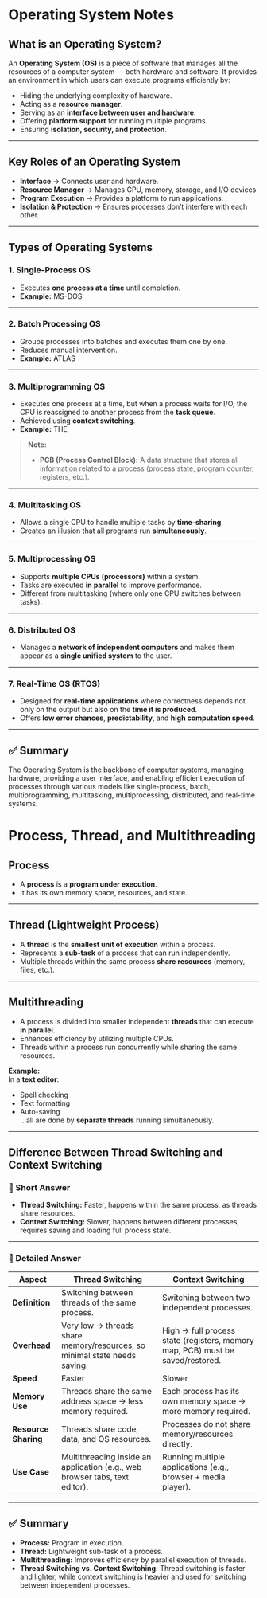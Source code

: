 # Operating System Notes

## What is an Operating System?  
An **Operating System (OS)** is a piece of software that manages all the resources of a computer system — both hardware and software. It provides an environment in which users can execute programs efficiently by:  
- Hiding the underlying complexity of hardware.  
- Acting as a **resource manager**.  
- Serving as an **interface between user and hardware**.  
- Offering **platform support** for running multiple programs.  
- Ensuring **isolation, security, and protection**.  

---

## Key Roles of an Operating System  
- **Interface** → Connects user and hardware.  
- **Resource Manager** → Manages CPU, memory, storage, and I/O devices.  
- **Program Execution** → Provides a platform to run applications.  
- **Isolation & Protection** → Ensures processes don’t interfere with each other.  

---

## Types of Operating Systems  

### 1. Single-Process OS  
- Executes **one process at a time** until completion.  
- **Example:** MS-DOS  

---

### 2. Batch Processing OS  
- Groups processes into batches and executes them one by one.  
- Reduces manual intervention.  
- **Example:** ATLAS  

---

### 3. Multiprogramming OS  
- Executes one process at a time, but when a process waits for I/O, the CPU is reassigned to another process from the **task queue**.  
- Achieved using **context switching**.  
- **Example:** THE  

> **Note:**  
> - **PCB (Process Control Block):** A data structure that stores all information related to a process (process state, program counter, registers, etc.).  

---

### 4. Multitasking OS  
- Allows a single CPU to handle multiple tasks by **time-sharing**.  
- Creates an illusion that all programs run **simultaneously**.  

---

### 5. Multiprocessing OS  
- Supports **multiple CPUs (processors)** within a system.  
- Tasks are executed **in parallel** to improve performance.  
- Different from multitasking (where only one CPU switches between tasks).  

---

### 6. Distributed OS  
- Manages a **network of independent computers** and makes them appear as a **single unified system** to the user.  

---

### 7. Real-Time OS (RTOS)  
- Designed for **real-time applications** where correctness depends not only on the output but also on the **time it is produced**.  
- Offers **low error chances**, **predictability**, and **high computation speed**.  

---

## ✅ Summary  
The Operating System is the backbone of computer systems, managing hardware, providing a user interface, and enabling efficient execution of processes through various models like single-process, batch, multiprogramming, multitasking, multiprocessing, distributed, and real-time systems.  

# Process, Thread, and Multithreading

## Process  
- A **process** is a **program under execution**.  
- It has its own memory space, resources, and state.  

---

## Thread (Lightweight Process)  
- A **thread** is the **smallest unit of execution** within a process.  
- Represents a **sub-task** of a process that can run independently.  
- Multiple threads within the same process **share resources** (memory, files, etc.).  

---

## Multithreading  
- A process is divided into smaller independent **threads** that can execute **in parallel**.  
- Enhances efficiency by utilizing multiple CPUs.  
- Threads within a process run concurrently while sharing the same resources.  

**Example:**  
In a **text editor**:  
- Spell checking  
- Text formatting  
- Auto-saving  
…all are done by **separate threads** running simultaneously.  

---

## Difference Between Thread Switching and Context Switching  

### 🔹 Short Answer  
- **Thread Switching:** Faster, happens within the same process, as threads share resources.  
- **Context Switching:** Slower, happens between different processes, requires saving and loading full process state.  

---

### 🔹 Detailed Answer  

| Aspect | **Thread Switching** | **Context Switching** |
|--------|----------------------|------------------------|
| **Definition** | Switching between threads of the same process. | Switching between two independent processes. |
| **Overhead** | Very low → threads share memory/resources, so minimal state needs saving. | High → full process state (registers, memory map, PCB) must be saved/restored. |
| **Speed** | Faster | Slower |
| **Memory Use** | Threads share the same address space → less memory required. | Each process has its own memory space → more memory required. |
| **Resource Sharing** | Threads share code, data, and OS resources. | Processes do not share memory/resources directly. |
| **Use Case** | Multithreading inside an application (e.g., web browser tabs, text editor). | Running multiple applications (e.g., browser + media player). |

---

## ✅ Summary  
- **Process:** Program in execution.  
- **Thread:** Lightweight sub-task of a process.  
- **Multithreading:** Improves efficiency by parallel execution of threads.  
- **Thread Switching vs. Context Switching:** Thread switching is faster and lighter, while context switching is heavier and used for switching between independent processes.  

